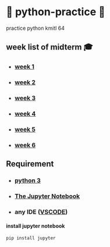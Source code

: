 # 🐍 python-practice 🐍

practice python kmitl 64

## week list of midterm 🎓

- ### [week 1](./week0/)

- ### [week 2](./week1/)

- ### [week 3](./week2/)

- ### [week 4](./week3/)

- ### [week 5](./week4/)

- ### [week 6](./week5/)
  
## Requirement

- ### <a href="https://www.python.org/downloads/" target="_blank">python 3</a>

- ### <a href="https://jupyter.org/install" target="_blank">The Jupyter Notebook</a>

- ### any IDE (<a href="https://code.visualstudio.com/" target="_blank">VSCODE</a>)

#### install jupyter notebook

```
pip install jupyter
```